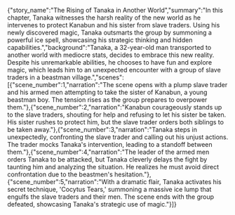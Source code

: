 {"story_name":"The Rising of Tanaka in Another World","summary":"In this chapter, Tanaka witnesses the harsh reality of the new world as he intervenes to protect Kanabun and his sister from slave traders. Using his newly discovered magic, Tanaka outsmarts the group by summoning a powerful ice spell, showcasing his strategic thinking and hidden capabilities.","background":"Tanaka, a 32-year-old man transported to another world with mediocre stats, decides to embrace this new reality. Despite his unremarkable abilities, he chooses to have fun and explore magic, which leads him to an unexpected encounter with a group of slave traders in a beastman village.","scenes":[{"scene_number":1,"narration":"The scene opens with a plump slave trader and his armed men attempting to take the sister of Kanabun, a young beastman boy. The tension rises as the group prepares to overpower them."},{"scene_number":2,"narration":"Kanabun courageously stands up to the slave traders, shouting for help and refusing to let his sister be taken. His sister rushes to protect him, but the slave trader orders both siblings to be taken away."},{"scene_number":3,"narration":"Tanaka steps in unexpectedly, confronting the slave trader and calling out his unjust actions. The trader mocks Tanaka's intervention, leading to a standoff between them."},{"scene_number":4,"narration":"The leader of the armed men orders Tanaka to be attacked, but Tanaka cleverly delays the fight by taunting him and analyzing the situation. He realizes he must avoid direct confrontation due to the beastmen's hesitation."},{"scene_number":5,"narration":"With a dramatic flair, Tanaka activates his secret technique, 'Cocytus Tears,' summoning a massive ice lump that engulfs the slave traders and their men. The scene ends with the group defeated, showcasing Tanaka's strategic use of magic."}]}